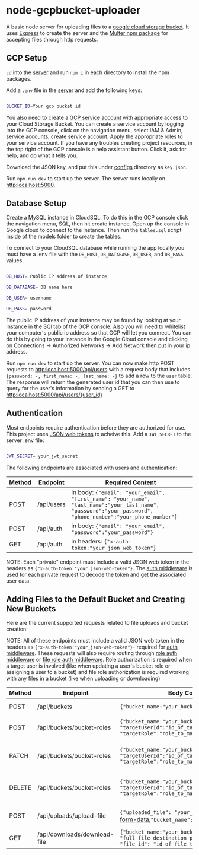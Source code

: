 # node-gcpbucket-uploader

A basic node server for uploading files to a [google cloud storage bucket](https://cloud.google.com/storage/docs/creating-buckets). It uses [Express](https://expressjs.com/) to create the server and the [Multer npm package](https://www.npmjs.com/package/multer) for accepting files through http requests.

## GCP Setup

`cd` into the [server](/server) and run `npm i` in each directory to install the npm packages.

Add a `.env` file in the [server](/server) and add the following keys:

```sh

BUCKET_ID=Your gcp bucket id

```

You also need to create a [GCP service account](https://cloud.google.com/iam/docs/service-accounts) with appropriate access to your Cloud Storage Bucket. You can create a service account by logging into the GCP console, click on the navigation menu, select IAM & Admin, service accounts, create service account. Apply the appropriate roles to your service account. If you have any troubles creating project resources, in the top right of the GCP console is a help assistant button. Click it, ask for help, and do what it tells you.   

Download the JSON key, and put this under [configs](/server/src/configs) directory as `key.json`.

Run `npm run dev` to start up the server. The server runs locally on [http:localhost:5000](http:localhost:5000).

## Database Setup

Create a MySQL instance in CloudSQL. To do this in the GCP console click the navigation menu, SQL, then hit create instance. Open up the console in Google cloud to connect to the instance. Then run the `tables.sql` script inside of the models folder to create the tables.

To connect to your CloudSQL database while running the app locally you must have a .env file with the `DB_HOST`, `DB_DATABASE`, `DB_USER`, and `DB_PASS` values.

```sh

DB_HOST= Public IP address of instance

DB_DATABASE= DB name here

DB_USER= username

DB_PASS= password

```
The public IP address of your instance may be found by looking at your instance in the SQl tab of the GCP console. 
Also you will need to whitelist your computer's public ip address so that GCP will let you connect. You can do this by going to your instance in the Google Cloud console and clicking on Connections -> Authorized Networks -> Add Network then put in your ip address.

Run `npm run dev` to start up the server. You can now make http POST requests to [http:localhost:5000/api/users](http:localhost:5000/api/users) with a request body that includes `{password: -, first_name: -, last_name: -}` to add a row to the `user` table. The response will return the generated user id that you can then use to query for the user's information by sending a GET to [http:localhost:5000/api/users/{user_id}](http:localhost:5000/api/users/user_id)

## Authentication

Most endpoints require authentication before they are authorized for use. This project uses [JSON web tokens](https://jwt.io/) to acheive this. Add a `JWT_SECRET` to the server .env file:

```sh

JWT_SECRET= your_jwt_secret

```

The following endpoints are associated with users and authentication:

| Method | Endpoint  | Required Content                                               |
| ------ | --------- | -------------------------------------------------------------- |
| POST   | /api/users | in body: `{"email": "your_email", "first_name": "your_name", "last_name":"your_last_name", "password":"your_password", "phone_number":"your_phone_number"}` |
| POST   | /api/auth | in body: `{"email": "your_email", "password":"your_password"}` |
| GET    | /api/auth | in headers: `{"x-auth-token:"your_json_web_token"}`            |

NOTE: Each "private" endpoint must include a valid JSON web token in the headers as `{"x-auth-token:"your_json-web-token"}`. The [auth middleware](/server/src/middlewares/auth.js) is used for each private request to decode the token and get the associated user data.

## Adding Files to the Default Bucket and Creating New Buckets

Here are the current supported requests related to file uploads and bucket creation:

NOTE: All of these endpoints must include a valid JSON web token in the headers as `{"x-auth-token:"your_json-web-token"}`- required for [auth middleware](/server/src/middlewares/auth.js). These requests will also require routing through [role auth middleware](/server/src/middlewares/roleAuth.js) or [file role auth middleware](/server/src/middlewares/fileRoleAuth.js). Role authorization is required when a target user is involved (like when updating a user's bucket role or assigning a user to a bucket) and file role authorization is required working with any files in a bucket (like when uploading or downloading)

| Method | Endpoint     | Body Content |Action |
| ------ | ------------ | -------------|-------|
| POST   | /api/buckets | `{"bucket_name:"your_bucket_name"}`|Create a bucket|
| POST   | /api/buckets/bucket-roles | `{"bucket_name:"your_bucket_name", "targetUserId":"id_of_target_user", "targetRole":"role_to_make_target_user" }`|Add a user to a bucket|
| PATCH  | /api/buckets/bucket-roles | `{"bucket_name:"your_bucket_name", "targetUserId":"id_of_target_user", "targetRole":"role_to_make_target_user" }`|Update a user's bucket role|
| DELETE  | /api/buckets/bucket-roles | `{"bucket_name:"your_bucket_name", "targetUserId":"id_of_target_user", "targetRole":"role_to_make_target_user" }`|Revoke a user's bucket role|
| POST  | /api/uploads/upload-file | `{"uploaded_file": "your_file_to_upload"` as [form-data](https://developer.mozilla.org/en-US/docs/Learn/Forms/Sending_and_retrieving_form_data),`"bucket_name": "your_bucket_name"}`|Upload a file to a bucket|
| GET   | /api/downloads/download-file | `{"bucket_name:"your_bucket_name", "destPath": "full_file_destination_path_with_trailing_\", "file_id": "id_of_file_to_be_downloaded"}`|Download file|
